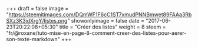 +++
draft = false
image = "https://steemitimages.com/DQmWF1F6cC1ST7xmudPNNBmwet89FAAa3RbSXz3K3jdXrgY/listes.png"
showonlyimage = false
date = "2017-06-23T20:22:08+05:30"
title = "Créer des listes"
weight = 8
steem = "fr/@roxane/tuto-mise-en-page-8-comment-creer-des-listes-pour-aerer-son-texte-markdown"
+++

<!--more-->
